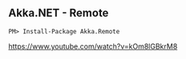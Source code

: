 ## Akka.NET - Remote

    PM> Install-Package Akka.Remote

https://www.youtube.com/watch?v=kOm8lGBkrM8
